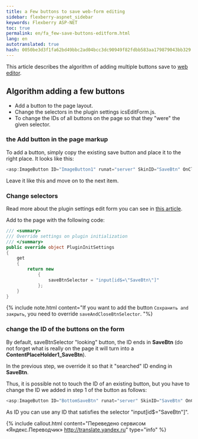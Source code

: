 ```yaml
--- 
title: a Few buttons to save web-form editing 
sidebar: flexberry-aspnet_sidebar 
keywords: Flexberry ASP-NET 
toc: true 
permalink: en/fa_few-save-buttons-editform.html 
lang: en 
autotranslated: true 
hash: 0050be3d3f1fa62bd49bbc2ad04bcc3dc90949f82fdbb583aa179879043bb329 
--- 
```


This article describes the algorithm of adding multiple buttons save to [web editor](fa_editform.html). 

## Algorithm adding a few buttons 

* Add a button to the page layout. 
* Change the selectors in the plugin settings icsEditForm.js. 
* To change the IDs of all buttons on the page so that they "were" the given selector. 

### the Add button in the page markup 

To add a button, simply copy the existing save button and place it to the right place. It looks like this: 

```csharp
<asp:ImageButton ID="ImageButton1" runat="server" SkinID="SaveBtn" OnClick="SaveBtn_Click" AlternateText="<%$ Resources: Resource, Save %>" ValidationGroup="savedoc" />
``` 

Leave it like this and move on to the next item. 

### Change selectors 

Read more about the plugin settings edit form you can see in [this article](fa_editform-configuration.html). 

Add to the page with the following code: 

```csharp
/// <summary> 
/// Override settings on plugin initialization 
/// </summary> 
public override object PluginInitSettings
{
    get 
    { 
        return new
            {
                saveBtnSelector = "input[id$=\"SaveBtn\"]"
            };
    }
}
``` 

{% include note.html content="If you want to add the button `Сохранить and закрыть`, you need to override `saveAndCloseBtnSelector`. "%} 

### change the ID of the buttons on the form 

By default, saveBtnSelector "looking" button, the ID ends in **SaveBtn** (do not forget what is really on the page it will turn into a **ContentPlaceHolder1_SaveBtn**). 

In the previous step, we override it so that it "searched" ID ending in **SaveBtn**. 

Thus, it is possible not to touch the ID of an existing button, but you have to change the ID we added in step 1 of the button as follows: 

```csharp
<asp:ImageButton ID="BottomSaveBtn" runat="server" SkinID="SaveBtn" OnClick="SaveBtn_Click" AlternateText="<%$ Resources: Resource, Save %>" ValidationGroup="savedoc" />
``` 

As ID you can use any ID that satisfies the selector "input[id$=\"SaveBtn\"]". 



{% include callout.html content="Переведено сервисом «Яндекс.Переводчик» <http://translate.yandex.ru>" type="info" %}